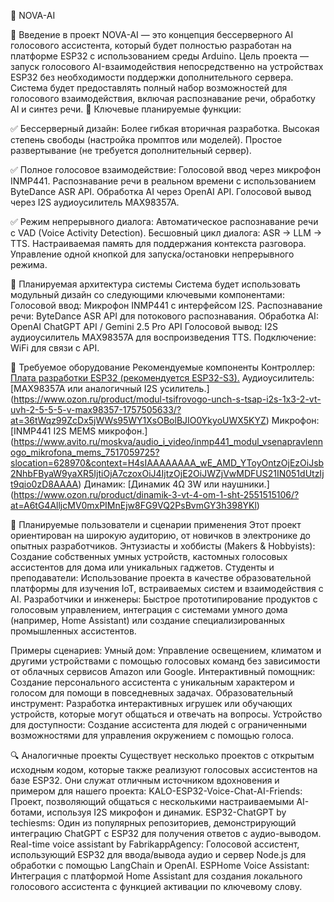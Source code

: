 🤖 NOVA-AI

📝 Введение в проект
NOVA-AI — это концепция бессерверного AI голосового ассистента, который будет полностью разработан на платформе ESP32 с использованием среды Arduino. Цель проекта — запуск голосового AI-взаимодействия непосредственно на устройствах ESP32 без необходимости поддержки дополнительного сервера. Система будет предоставлять полный набор возможностей для голосового взаимодействия, включая распознавание речи, обработку AI и синтез речи.
🚀 Ключевые планируемые функции:

✅ Бессерверный дизайн:
Более гибкая вторичная разработка.
Высокая степень свободы (настройка промптов или моделей).
Простое развертывание (не требуется дополнительный сервер).

✅ Полное голосовое взаимодействие:
Голосовой ввод через микрофон INMP441.
Распознавание речи в реальном времени с использованием ByteDance ASR API.
Обработка AI через OpenAI API.
Голосовой вывод через I2S аудиоусилитель MAX98357A.

✅ Режим непрерывного диалога:
Автоматическое распознавание речи с VAD (Voice Activity Detection).
Бесшовный цикл диалога: ASR → LLM → TTS.
Настраиваемая память для поддержания контекста разговора.
Управление одной кнопкой для запуска/остановки непрерывного режима.

🔧 Планируемая архитектура системы
Система будет использовать модульный дизайн со следующими ключевыми компонентами:
Голосовой ввод: Микрофон INMP441 с интерфейсом I2S.
Распознавание речи: ByteDance ASR API для потокового распознавания.
Обработка AI: OpenAI ChatGPT API / Gemini 2.5 Pro API
Голосовой вывод: I2S аудиоусилитель MAX98357A для воспроизведения TTS.
Подключение: WiFi для связи с API.

🔌 Требуемое оборудование
Рекомендуемые компоненты
Контроллер: [Плата разработки ESP32 (рекомендуется ESP32-S3).]("https://www.ozon.ru/product/modul-plata-esp32-s3-devkitc-1-type-c-1956181506/?at=83tB1pPP9FW5kq8Nf44qPkwtywBDlYu3EqrJxFg20qy2")
Аудиоусилитель: [MAX98357A или аналогичный I2S усилитель.] (https://www.ozon.ru/product/modul-tsifrovogo-unch-s-tsap-i2s-1x3-2-vt-uvh-2-5-5-5-v-max98357-1757505633/?at=36tWqz99ZcDx5jWWs95WY1XsOBolBJIO0YkyoUWX5KYZ)
Микрофон: [INMP441 I2S MEMS микрофон.] (https://www.avito.ru/moskva/audio_i_video/inmp441_modul_vsenapravlennogo_mikrofona_mems_7517059725?slocation=628970&context=H4sIAAAAAAAA_wE_AMD_YToyOntzOjEzOiJsb2NhbFByaW9yaXR5IjtiOjA7czoxOiJ4IjtzOjE2OiJWZjVwMDFUS21IN051dUtzIjt9qio0zD8AAAA)
Динамик: [Динамик 4Ω 3W или наушники.] (https://www.ozon.ru/product/dinamik-3-vt-4-om-1-sht-2551515106/?at=A6tG4AlljcMV0mxPIMnEjw8FG9VQ2PsBvmGY3h398YKl)

👥 Планируемые пользователи и сценарии применения
Этот проект ориентирован на широкую аудиторию, от новичков в электронике до опытных разработчиков.
Энтузиасты и хоббисты (Makers & Hobbyists): Создание собственных умных устройств, кастомных голосовых ассистентов для дома или уникальных гаджетов.
Студенты и преподаватели: Использование проекта в качестве образовательной платформы для изучения IoT, встраиваемых систем и взаимодействия с AI.
Разработчики и инженеры: Быстрое прототипирование продуктов с голосовым управлением, интеграция с системами умного дома (например, Home Assistant) или создание специализированных промышленных ассистентов.

Примеры сценариев:
Умный дом: Управление освещением, климатом и другими устройствами с помощью голосовых команд без зависимости от облачных сервисов Amazon или Google.
Интерактивный помощник: Создание персонального ассистента с уникальным характером и голосом для помощи в повседневных задачах.
Образовательный инструмент: Разработка интерактивных игрушек или обучающих устройств, которые могут общаться и отвечать на вопросы.
Устройство для доступности: Создание ассистента для людей с ограниченными возможностями для управления окружением с помощью голоса.

🔍 Аналогичные проекты
Существует несколько проектов с открытым исходным кодом, которые также реализуют голосовых ассистентов на базе ESP32. Они служат отличным источником вдохновения и примером для нашего проекта:
KALO-ESP32-Voice-Chat-AI-Friends: Проект, позволяющий общаться с несколькими настраиваемыми AI-ботами, используя I2S микрофон и динамик.
ESP32-ChatGPT by techiesms: Один из популярных репозиториев, демонстрирующий интеграцию ChatGPT с ESP32 для получения ответов с аудио-выводом.
Real-time voice assistant by FabrikappAgency: Голосовой ассистент, использующий ESP32 для ввода/вывода аудио и сервер Node.js для обработки с помощью LangChain и OpenAI.
ESPHome Voice Assistant: Интеграция с платформой Home Assistant для создания локального голосового ассистента с функцией активации по ключевому слову.
